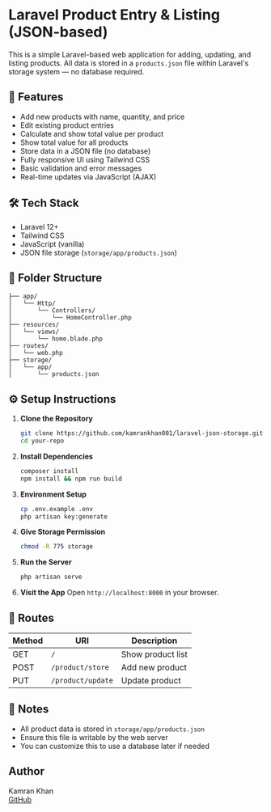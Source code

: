 
# Laravel Product Entry & Listing (JSON-based)

This is a simple Laravel-based web application for adding, updating, and listing products. All data is stored in a `products.json` file within Laravel's storage system — no database required.

## 🚀 Features

- Add new products with name, quantity, and price
- Edit existing product entries
- Calculate and show total value per product
- Show total value for all products
- Store data in a JSON file (no database)
- Fully responsive UI using Tailwind CSS
- Basic validation and error messages
- Real-time updates via JavaScript (AJAX)

## 🛠 Tech Stack

- Laravel 12+
- Tailwind CSS
- JavaScript (vanilla)
- JSON file storage (`storage/app/products.json`)

## 📂 Folder Structure

```
├── app/
│   └── Http/
│       └── Controllers/
│           └── HomeController.php
├── resources/
│   └── views/
│       └── home.blade.php
├── routes/
│   └── web.php
├── storage/
│   └── app/
│       └── products.json
```

## ⚙️ Setup Instructions

1. **Clone the Repository**
   ```bash
   git clone https://github.com/kamrankhan001/laravel-json-storage.git
   cd your-repo
   ```

2. **Install Dependencies**
   ```bash
   composer install
   npm install && npm run build
   ```

3. **Environment Setup**
   ```bash
   cp .env.example .env
   php artisan key:generate
   ```

4. **Give Storage Permission**
   ```bash
   chmod -R 775 storage
   ```

5. **Run the Server**
   ```bash
   php artisan serve
   ```

6. **Visit the App**
   Open `http://localhost:8000` in your browser.

## 🧪 Routes

| Method | URI             | Description       |
|--------|------------------|-------------------|
| GET    | `/`              | Show product list |
| POST   | `/product/store`         | Add new product   |
| PUT    | `/product/update`| Update product    |

## 📌 Notes

- All product data is stored in `storage/app/products.json`
- Ensure this file is writable by the web server
- You can customize this to use a database later if needed

## Author

Kamran Khan  
[GitHub](https://github.com/kamrankhan001)
